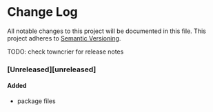 # Change Log
All notable changes to this project will be documented in this file.
This project adheres to [Semantic Versioning](http://semver.org/).

TODO: check towncrier for release notes

### [Unreleased][unreleased]

#### Added
- package files
